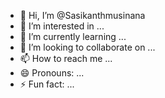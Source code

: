- 👋 Hi, I’m @Sasikanthmusinana
- 👀 I’m interested in ...
- 🌱 I’m currently learning ...
- 💞️ I’m looking to collaborate on ...
- 📫 How to reach me ...
- 😄 Pronouns: ...
- ⚡ Fun fact: ...

<!---
Sasikanthmusinana/Sasikanthmusinana is a ✨ special ✨ repository because its `README.md` (this file) appears on your GitHub profile.
You can click the Preview link to take a look at your changes.
--->
